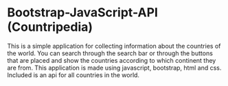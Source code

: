 # Bootstrap-JavaScript-API (Countripedia)
This is a simple application for collecting information about the countries of the world. You can search through the search bar or through the buttons that are placed and show the countries according to which continent they are from. This application is made using javascript, bootstrap, html and css. Included is an api for all countries in the world.
